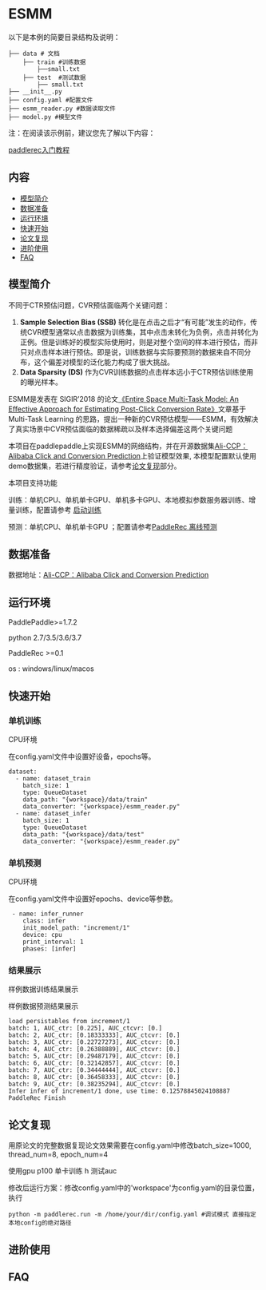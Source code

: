 # ESMM

以下是本例的简要目录结构及说明： 

```
├── data # 文档
	├── train #训练数据
		├──small.txt
	├── test  #测试数据
		├── small.txt
├── __init__.py 
├── config.yaml #配置文件
├── esmm_reader.py #数据读取文件
├── model.py #模型文件
```

注：在阅读该示例前，建议您先了解以下内容：

[paddlerec入门教程](https://github.com/PaddlePaddle/PaddleRec/blob/master/README.md)

## 内容

- [模型简介](https://github.com/PaddlePaddle/PaddleRec/tree/master/models/rank/fibinet#模型简介)
- [数据准备](https://github.com/PaddlePaddle/PaddleRec/tree/master/models/rank/fibinet#数据准备)
- [运行环境](https://github.com/PaddlePaddle/PaddleRec/tree/master/models/rank/fibinet#运行环境)
- [快速开始](https://github.com/PaddlePaddle/PaddleRec/tree/master/models/rank/fibinet#快速开始)
- [论文复现](https://github.com/PaddlePaddle/PaddleRec/tree/master/models/rank/fibinet#论文复现)
- [进阶使用](https://github.com/PaddlePaddle/PaddleRec/tree/master/models/rank/fibinet#进阶使用)
- [FAQ](https://github.com/PaddlePaddle/PaddleRec/tree/master/models/rank/fibinet#FAQ)

## 模型简介

不同于CTR预估问题，CVR预估面临两个关键问题：

1. **Sample Selection Bias (SSB)** 转化是在点击之后才“有可能”发生的动作，传统CVR模型通常以点击数据为训练集，其中点击未转化为负例，点击并转化为正例。但是训练好的模型实际使用时，则是对整个空间的样本进行预估，而非只对点击样本进行预估。即是说，训练数据与实际要预测的数据来自不同分布，这个偏差对模型的泛化能力构成了很大挑战。
2. **Data Sparsity (DS)** 作为CVR训练数据的点击样本远小于CTR预估训练使用的曝光样本。

ESMM是发表在 SIGIR’2018 的论文[《Entire Space Multi-Task Model: An Eﬀective Approach for Estimating Post-Click Conversion Rate》](  https://arxiv.org/abs/1804.07931  )文章基于 Multi-Task Learning 的思路，提出一种新的CVR预估模型——ESMM，有效解决了真实场景中CVR预估面临的数据稀疏以及样本选择偏差这两个关键问题

本项目在paddlepaddle上实现ESMM的网络结构，并在开源数据集[Ali-CCP：Alibaba Click and Conversion Prediction](  https://tianchi.aliyun.com/datalab/dataSet.html?dataId=408  )上验证模型效果, 本模型配置默认使用demo数据集，若进行精度验证，请参考[论文复现](https://github.com/PaddlePaddle/PaddleRec/tree/master/models/rank/fibinet#论文复现)部分。

本项目支持功能

训练：单机CPU、单机单卡GPU、单机多卡GPU、本地模拟参数服务器训练、增量训练，配置请参考 [启动训练](https://github.com/PaddlePaddle/PaddleRec/blob/master/doc/train.md)

预测：单机CPU、单机单卡GPU ；配置请参考[PaddleRec 离线预测](https://github.com/PaddlePaddle/PaddleRec/blob/master/doc/predict.md)

## 数据准备

数据地址：[Ali-CCP：Alibaba Click and Conversion Prediction](  https://tianchi.aliyun.com/datalab/dataSet.html?dataId=408  )

## 运行环境

PaddlePaddle>=1.7.2

python 2.7/3.5/3.6/3.7

PaddleRec >=0.1

os : windows/linux/macos

## 快速开始

### 单机训练

CPU环境

在config.yaml文件中设置好设备，epochs等。

```
dataset:
  - name: dataset_train
    batch_size: 1
    type: QueueDataset
    data_path: "{workspace}/data/train"
    data_converter: "{workspace}/esmm_reader.py"
  - name: dataset_infer
    batch_size: 1
    type: QueueDataset
    data_path: "{workspace}/data/test"
    data_converter: "{workspace}/esmm_reader.py"
```

### 单机预测

CPU环境

在config.yaml文件中设置好epochs、device等参数。

```
 - name: infer_runner
    class: infer
    init_model_path: "increment/1"
    device: cpu
    print_interval: 1
    phases: [infer]
```

### 结果展示

样例数据训练结果展示

样例数据预测结果展示

```
load persistables from increment/1
batch: 1, AUC_ctr: [0.225], AUC_ctcvr: [0.]
batch: 2, AUC_ctr: [0.18333333], AUC_ctcvr: [0.]
batch: 3, AUC_ctr: [0.22727273], AUC_ctcvr: [0.]
batch: 4, AUC_ctr: [0.26388889], AUC_ctcvr: [0.]
batch: 5, AUC_ctr: [0.29487179], AUC_ctcvr: [0.]
batch: 6, AUC_ctr: [0.32142857], AUC_ctcvr: [0.]
batch: 7, AUC_ctr: [0.34444444], AUC_ctcvr: [0.]
batch: 8, AUC_ctr: [0.36458333], AUC_ctcvr: [0.]
batch: 9, AUC_ctr: [0.38235294], AUC_ctcvr: [0.]
Infer infer of increment/1 done, use time: 0.12578845024108887
PaddleRec Finish
```

## 论文复现

用原论文的完整数据复现论文效果需要在config.yaml中修改batch_size=1000, thread_num=8, epoch_num=4

使用gpu p100 单卡训练 h 测试auc

修改后运行方案：修改config.yaml中的'workspace'为config.yaml的目录位置，执行

```
python -m paddlerec.run -m /home/your/dir/config.yaml #调试模式 直接指定本地config的绝对路径
```

## 进阶使用

## FAQ
